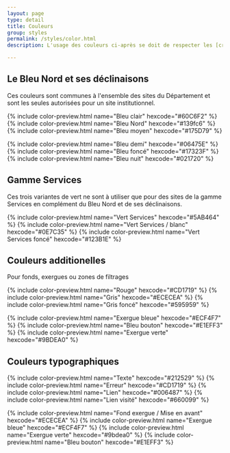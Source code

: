 ```yaml
---
layout: page
type: detail
title: Couleurs
group: styles
permalink: /styles/color.html
description: L'usage des couleurs ci-après se doit de respecter les [critères 3.3 du RGAA 4](https://www.numerique.gouv.fr/publications/rgaa-accessibilite/methode-rgaa/criteres/#topic3) et que la [Bonne pratique Opquast 177](https://checklists.opquast.com/fr/assurance-qualite-web/les-contenus-sont-presentes-avec-un-contraste-suffisant-par-rapport-a-leur-arriere-plan) qui font état du **niveau de contraste attendu** des couleurs d’avant plan et d’arrière plan des textes et pictogrammes porteurs d’information. Pour être sûr de respecter cette conformité, consultez la page "associations des couleurs".

---
```


## Le Bleu Nord et ses déclinaisons

Ces couleurs sont communes à l'ensemble des sites du Département et sont les seules autorisées pour un site institutionnel.

<div class="color-container">

{% include color-preview.html name="Bleu clair" hexcode="#60C6F2" %}
{% include color-preview.html name="Bleu Nord" hexcode="#139fc6" %}
{% include color-preview.html name="Bleu moyen" hexcode="#175D79" %}
  
  
{% include color-preview.html name="Bleu demi" hexcode="#06475E" %}
{% include color-preview.html name="Bleu foncé" hexcode="#17323F" %}
{% include color-preview.html name="Bleu nuit" hexcode="#021720" %}

</div>

## Gamme Services

Ces trois variantes de vert ne sont à utiliser que pour des sites de la gamme Services en complément du Bleu Nord et de ses déclinaisons.

<div class="color-container">

{% include color-preview.html name="Vert Services" hexcode="#5AB464" %}
{% include color-preview.html name="Vert Services / blanc" hexcode="#0E7C35" %}
{% include color-preview.html name="Vert Services foncé" hexcode="#123B1E" %}

</div>

## Couleurs additionelles

Pour fonds, exergues ou zones de filtrages

<div class="color-container">

{% include color-preview.html name="Rouge" hexcode="#CD1719" %}
{% include color-preview.html name="Gris" hexcode="#ECECEA" %}
{% include color-preview.html name="Gris foncé" hexcode="#595959" %}
  
{% include color-preview.html name="Exergue bleue" hexcode="#ECF4F7" %}
{% include color-preview.html name="Bleu bouton" hexcode="#E1EFF3" %}
{% include color-preview.html name="Exergue verte" hexcode="#9BDEA0" %}

</div>

## Couleurs typographiques

<div class="color-container">

{% include color-preview.html name="Texte" hexcode="#212529" %}
{% include color-preview.html name="Erreur" hexcode="#CD1719" %}
{% include color-preview.html name="Lien" hexcode="#006487" %}
{% include color-preview.html name="Lien visité" hexcode="#660099" %}


{% include color-preview.html name="Fond exergue / Mise en avant" hexcode="#ECECEA" %}
{% include color-preview.html name="Exergue bleue" hexcode="#ECF4F7" %}
{% include color-preview.html name="Exergue verte" hexcode="#9bdea0" %}
{% include color-preview.html name="Bleu bouton" hexcode="#E1EFF3" %}
  
</div>
